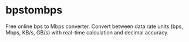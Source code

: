 # bpstombps
Free online bps to Mbps converter. Convert between data rate units (bps, Mbps, KB/s, GB/s) with real-time calculation and decimal accuracy.
